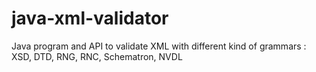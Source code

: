 # java-xml-validator
Java program and API to validate XML with different kind of grammars : XSD, DTD, RNG, RNC, Schematron, NVDL
